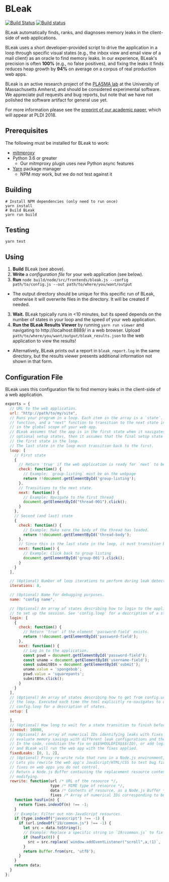 # BLeak

[![Build Status](https://travis-ci.org/plasma-umass/BLeak.svg?branch=master)](https://travis-ci.org/plasma-umass/BLeak)
[![Build status](https://ci.appveyor.com/api/projects/status/b92sknh0pu38943q/branch/master?svg=true)](https://ci.appveyor.com/project/jvilk/bleak/branch/master)

BLeak automatically finds, ranks, and diagnoses memory leaks in the client-side of web applications.

BLeak uses a short developer-provided script to drive the application in a loop through specific visual states (e.g., the inbox view and email view of a mail client) as an oracle to find memory leaks. In our experience, BLeak's precision is often **100%** (e.g., no false positives), and fixing the leaks it finds reduces heap growth by **94%** on average on a corpus of real production web apps.

BLeak is an active research project of the [PLASMA lab](https://plasma.cs.umass.edu/) at the University of Massachusetts Amherst, and should be considered experimental software. We appreciate pull requests and bug reports, but note that we have not polished the software artifact for general use yet.

For more information please see the [preprint of our academic paper](https://github.com/plasma-umass/BLeak/blob/master/paper.pdf), which will appear at PLDI 2018.

## Prerequisites

The following must be installed for BLeak to work:

* [mitmproxy](https://mitmproxy.org/)
* Python 3.6 or greater
  * Our mitmproxy plugin uses new Python async features
* [Yarn](https://yarnpkg.com/en/docs/install) package manager
  * NPM *may* work, but we do not test against it

## Building

```
# Install NPM dependencies (only need to run once)
yarn install
# Build BLeak
yarn run build
```

## Testing

```
yarn test
```

## Using

1. **Build** BLeak (see above).
1. **Write** a *configuration file* for your web application (see below).
2. **Run** `node build/node/src/frontends/bleak.js --config path/to/config.js --out path/to/where/you/want/output`
  * The output directory should be unique for this specific run of BLeak, otherwise it will overwrite files in the directory. It will be created if needed.
3. **Wait.** BLeak typically runs in <10 minutes, but its speed depends on the number of states in your loop and the speed of your web application.
4. **Run the BLeak Results Viewer** by running `yarn run viewer` and navigating to http://localhost:8889/ in a web browser. Upload `path/to/where/you/want/output/bleak_results.json` to the web application to view the results!
  * Alternatively, BLeak prints out a report in `bleak_report.log` in the same directory, but the results viewer presents additional information not shown in that form.

## Configuration File

BLeak uses this configuration file to find memory leaks in the client-side of a web application.

```javascript
exports = {
  // URL to the web application.
  url: "http://path/to/my/site",
  // Runs your program in a loop. Each item in the array is a `state`. Each `state` has a "check"
  // function, and a "next" function to transition to the next state in the loop. These run
  // in the global scope of your web app.
  // BLeak assumes that the app is in the first state when it navigates to the URL. If you specify
  // optional setup states, then it assumes that the final setup state transitions the web app to
  // the first state in the loop.
  // The last state in the loop must transition back to the first.
  loop: [
    // First state
    {
      // Return 'true' if the web application is ready for `next` to be run.
      check: function() {
        // Example: `group-listing` must be on the webpage
        return !!document.getElementById('group-listing');
      },
      // Transitions to the next state.
      next: function() {
        // Example: Navigate to the first thread
        document.getElementById("thread-001").click();
      }
    },
    // Second (and last) state
    {
      check: function() {
        // Example: Make sure the body of the thread has loaded.
        return !!document.getElementById('thread-body');
      },
      // Since this is the last state in the loop, it must transition back to the first state.
      next: function() {
        // Example: Click back to group listing
        document.getElementById('group-001').click();
      }
    }
  ],

  // (Optional) Number of loop iterations to perform during leak detection (default: 8)
  iterations: 8,

  // (Optional) Name for debugging purposes.
  name: "config name",

  // (Optional) An array of states describing how to login to the application. Executed *once*
  // to set up the session. See 'config.loop' for a description of a state.
  login: [
    {
      check: function() {
        // Return 'true' if the element 'password-field' exists.
        return !!document.getElementById('password-field');
      },
      next: function() {
        // Log in to the application.
        const pswd = document.getElementById('password-field');
        const uname = document.getElementById('username-field');
        const submitBtn = document.getElementById('submit');
        uname.value = 'spongebob';
        pswd.value = 'squarepants';
        submitBtn.click();
      }
    }
  ],
  // (Optional) An array of states describing how to get from config.url to the first state in
  // the loop. Executed each time the tool explicitly re-navigates to config.url. See
  // config.loop for a description of states.
  setup: [

  ],
  // (Optional) How long to wait for a state transition to finish before declaring an error.
  timeout: 10000,
  // (Optional) An array of numerical IDs identifying leaks with fixes in your code. Used to
  // evaluate memory savings with different leak configurations and the effectiveness of bug fixes.
  // In the code, condition the fix on $$$SHOULDFIX$$$(ID), or add logic to `exports.rewrite` (see below),
  // and BLeak will run the web app with the fixes applied.
  fixedLeaks: [0, 1, 2],
  // (Optional) Proxy re-write rule that runs in a Node.js environment, *not* in the browser.
  // Lets you rewrite the web app's JavaScript/HTML/CSS to test bug fixes. Especially useful for evaluating
  // fixes on web apps you do not control.
  // Return a Node.js Buffer containing the replacement resource contents, or the original contents if not
  // modifying.
  rewrite: function(url /* URL of the resource */,
                    type /* MIME type of resource */,
                    data /* Contents of resource, as a Node.js Buffer */,
                    fixes /* Array of numerical IDs corresponding to bug fixes that are active during the session (see fixedLeaks) */) {
    function hasFix(n) {
      return fixes.indexOf(n) !== -1;
    }
    // Example: Filter out non-JavaScript resources.
    if (type.indexOf("javascript") !== -1) {
      if (url.indexOf("19/common.js") !== -1) {
        let src = data.toString();
        // Example: Replace a specific string in `19/common.js` to fix bug 0.
        if (hasFix(0)) {
          src = src.replace(`window.addEventListener("scroll",a,!1)`, 'window.onscroll=a');
        }
        return Buffer.from(src, 'utf8');
      }
    }
    return data;
  }
};
```

